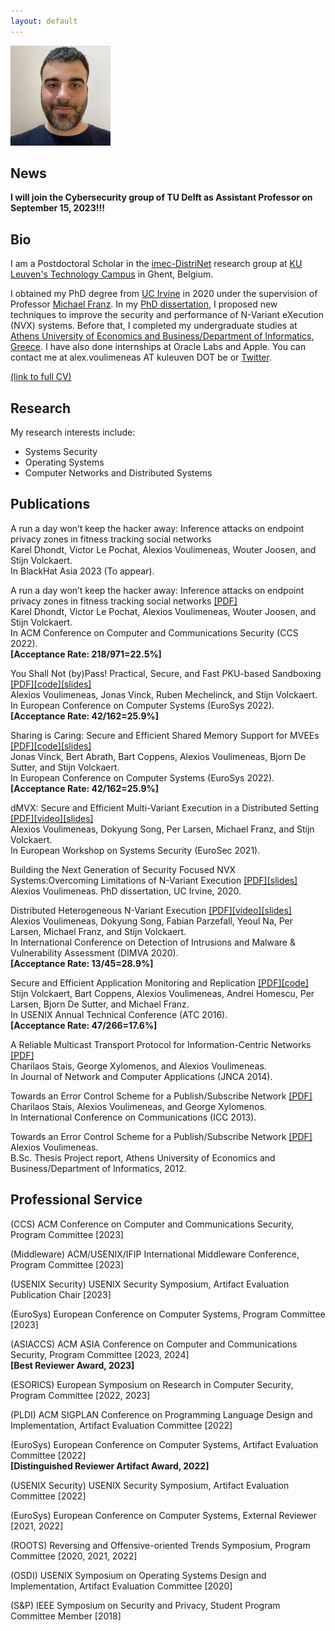 ```yaml
---
layout: default
---
```


![](347243904_792580402232741_4838750978437221448_n.jpg)

## [](#header-2)News

**I will join the Cybersecurity group of TU Delft as Assistant Professor on September 15, 2023!!!**

## [](#header-2)Bio

I am a Postdoctoral Scholar in the [imec-DistriNet](https://distrinet.cs.kuleuven.be/) research group at [KU Leuven's Technology Campus](https://iiw.kuleuven.be/english/ghent/ghent) in Ghent, Belgium.

I obtained my PhD degree from [UC Irvine](https://uci.edu/) in 2020 under the supervision of Professor [Michael Franz](http://www.michaelfranz.com/).
In my [PhD dissertation](https://escholarship.org/uc/item/2719443b), I proposed new techniques to improve the security and performance of N-Variant eXecution (NVX) systems. Before that, I completed my undergraduate studies at [Athens University of Economics and Business/Department of Informatics, Greece](https://www.dept.aueb.gr/en/cs). I have also done internships at Oracle Labs and Apple. You can contact me at alex.voulimeneas AT kuleuven DOT be or [Twitter](https://twitter.com/systemsgreek).

[(link to full CV)](./Voulimeneas_Alexios_academic_CV.pdf)

## [](#header-2)Research

My research interests include:

*   Systems Security
*   Operating Systems
*   Computer Networks and Distributed Systems

## [](#header-2)Publications

A run a day won’t keep the hacker away: Inference attacks on endpoint privacy zones in fitness tracking social networks  
Karel Dhondt, Victor Le Pochat, Alexios Voulimeneas, Wouter Joosen, and Stijn Volckaert.  
In BlackHat Asia 2023 (To appear).

A run a day won’t keep the hacker away: Inference attacks on endpoint privacy zones in fitness tracking social networks [[PDF]](https://lepoch.at/files/epz-inference-attacks-ccs22.pdf)  
Karel Dhondt, Victor Le Pochat, Alexios Voulimeneas, Wouter Joosen, and Stijn Volckaert.  
In ACM Conference on Computer and Communications Security (CCS 2022).  
**[Acceptance Rate: 218/971=22.5%]**  

You Shall Not (by)Pass! Practical, Secure, and Fast PKU-based Sandboxing [[PDF]](./papers/cerberus.pdf)[[code]](https://github.com/ku-leuven-msec/The-Cerberus-Project)[[slides]](./papers/EuroSys22_Cerberus.pptx)    
Alexios Voulimeneas, Jonas Vinck, Ruben Mechelinck, and Stijn Volckaert.  
In European Conference on Computer Systems (EuroSys 2022).  
**[Acceptance Rate: 42/162=25.9%]**

Sharing is Caring: Secure and Efficient Shared Memory Support for MVEEs [[PDF]](./papers/eurosys22-final50.pdf)[[code]](https://github.com/ReMon-MVEE/ReMon)[[slides]](./papers/EuroSys22_ReMon_Shm.pptx)      
Jonas Vinck, Bert Abrath, Bart Coppens, Alexios Voulimeneas, Bjorn De Sutter, and Stijn Volckaert.  
In European Conference on Computer Systems (EuroSys 2022).  
**[Acceptance Rate: 42/162=25.9%]**

dMVX: Secure and Efficient Multi-Variant Execution in a Distributed Setting [[PDF]](https://arxiv.org/pdf/2011.02091.pdf)[[video]](https://www.youtube.com/watch?v=Cn88HpelxHo&list=PLzDuHU-z7gNimkcmxRESHgdi-tBWoFWhH&index=7&ab_channel=AndreaLanzi)[[slides]](./papers/dMVX-eurosec2021.pptx)  
Alexios Voulimeneas, Dokyung Song, Per Larsen, Michael Franz, and Stijn Volckaert.  
In European Workshop on Systems Security (EuroSec 2021).

Building the Next Generation of Security Focused NVX Systems:Overcoming Limitations of N-Variant Execution [[PDF]](https://escholarship.org/uc/item/2719443b)[[slides]](./papers/voulimeneas_defense.pptx)  
Alexios Voulimeneas.
PhD dissertation, UC Irvine, 2020.

Distributed Heterogeneous N-Variant Execution [[PDF]](./papers/dimva20-paper27-final.pdf)[[video]](https://www.youtube.com/watch?v=8AOwFWC3KjY&list=PLm_RjVa4jQG9hGaSZQcsWgFO87CA_iTzq&index=8&t=0s)[[slides]](./papers/dimva20-presentation.pptx)  
Alexios Voulimeneas, Dokyung Song, Fabian Parzefall, Yeoul Na, Per Larsen, Michael Franz, and Stijn Volckaert.  
In International Conference on Detection of Intrusions and Malware
& Vulnerability Assessment (DIMVA 2020).  
**[Acceptance Rate: 13/45=28.9%]**

Secure and Efficient Application Monitoring and Replication [[PDF]](https://people.cs.kuleuven.be/~stijn.volckaert/papers/2016_ATC_ReMon.pdf)[[code]](https://github.com/ReMon-MVEE/ReMon)  
Stijn Volckaert, Bart Coppens, Alexios Voulimeneas, Andrei Homescu, Per Larsen, Bjorn De Sutter, and Michael Franz.  
In USENIX Annual Technical Conference (ATC 2016).  
**[Acceptance Rate: 47/266=17.6%]**

A Reliable Multicast Transport Protocol for Information-Centric Networks [[PDF]](https://mm.aueb.gr/publications/2014-RMTPSI-JNCA.pdf)  
Charilaos Stais, George Xylomenos, and Alexios Voulimeneas.  
In Journal of Network and Computer Applications (JNCA 2014).  

Towards an Error Control Scheme for a Publish/Subscribe Network [[PDF]](https://mm.aueb.gr/publications/2013-ECOPSUN-ICC.pdf)  
Charilaos Stais, Alexios Voulimeneas, and George Xylomenos.  
In International Conference on Communications (ICC 2013).  

Towards an Error Control Scheme for a Publish/Subscribe Network [[PDF]](./papers/reportFINAL.pdf)  
Alexios Voulimeneas.  
B.Sc. Thesis Project report, Athens University of Economics and Business/Department of Informatics, 2012.

## [](#header-2) Professional Service

(CCS) ACM Conference on Computer and Communications Security, Program Committee [2023]  

(Middleware) ACM/USENIX/IFIP International Middleware Conference, Program Committee [2023] 

(USENIX Security) USENIX Security Symposium, Artifact Evaluation Publication Chair [2023]

(EuroSys) European Conference on Computer Systems, Program Committee [2023]

(ASIACCS) ACM ASIA Conference on Computer and Communications Security, Program Committee [2023, 2024]  
**[Best Reviewer Award, 2023]**  

(ESORICS) European Symposium on Research in Computer Security, Program Committee [2022, 2023]

(PLDI) ACM SIGPLAN Conference on Programming Language Design and Implementation, Artifact Evaluation Committee [2022]

(EuroSys) European Conference on Computer Systems, Artifact Evaluation Committee [2022]  
**[Distinguished Reviewer Artifact Award, 2022]**

(USENIX Security) USENIX Security Symposium, Artifact Evaluation Committee [2022] 

(EuroSys) European Conference on Computer Systems, External Reviewer [2021, 2022]

(ROOTS) Reversing and Offensive-oriented Trends Symposium, Program Committee [2020, 2021, 2022]

(OSDI) USENIX Symposium on Operating Systems Design and Implementation, Artifact Evaluation Committee [2020] 

(S&P) IEEE Symposium on Security and Privacy, Student Program Committee Member [2018]
